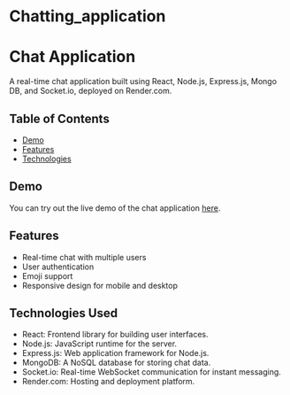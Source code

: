 # Chatting_application
# Chat Application

A real-time chat application built using React, Node.js, Express.js, Mongo DB, and Socket.io, deployed on Render.com.

## Table of Contents

- [Demo](#demo)
- [Features](#features)
- [Technologies](#technologies-used)

## Demo

You can try out the live demo of the chat application [here](https://chattingapplication.onrender.com/).

## Features

- Real-time chat with multiple users
- User authentication
- Emoji support
- Responsive design for mobile and desktop

## Technologies Used

- React: Frontend library for building user interfaces.
- Node.js: JavaScript runtime for the server.
- Express.js: Web application framework for Node.js.
- MongoDB: A NoSQL database for storing chat data.
- Socket.io: Real-time WebSocket communication for instant messaging.
- Render.com: Hosting and deployment platform.

